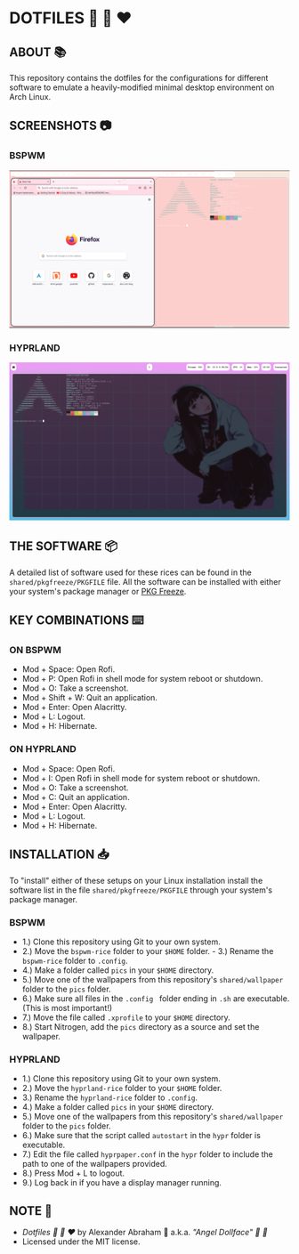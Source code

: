 # DOTFILES :nail_care: :ribbon: :heart:

## ABOUT :books:

This repository contains the dotfiles for the configurations for different software to emulate a heavily-modified minimal desktop environment on Arch Linux.

## SCREENSHOTS :camera:

### BSPWM

<p align="center">
 <img src="screenshots/bspwm-screenie.png"/>
</p>

### HYPRLAND

<p align="center">
 <img src="screenshots/hyprland-screenie.png"/>
</p>

## THE SOFTWARE :package:

A detailed list of software used for these rices can be found in the `shared/pkgfreeze/PKGFILE` file. All the software can be installed with either your system's package manager or [PKG Freeze](https://github.com/angeldollface/pkgfreeze).

## KEY COMBINATIONS :keyboard:

### ON BSPWM

- Mod + Space: Open Rofi.
- Mod + P: Open Rofi in shell mode for system reboot or shutdown.
- Mod + O: Take a screenshot.
- Mod + Shift + W: Quit an application.
- Mod + Enter: Open Alacritty.
- Mod + L: Logout.
- Mod + H: Hibernate.

### ON HYPRLAND

- Mod + Space: Open Rofi.
- Mod + I: Open Rofi in shell mode for system reboot or shutdown.
- Mod + O: Take a screenshot.
- Mod + C: Quit an application.
- Mod + Enter: Open Alacritty.
- Mod + L: Logout.
- Mod + H: Hibernate.

## INSTALLATION :inbox_tray:

To "install" either of these setups on your Linux installation install the software list in the file `shared/pkgfreeze/PKGFILE` through your system's package manager.

### BSPWM

- 1.) Clone this repository using Git to your own system.
- 2.) Move the `bspwm-rice` folder to your `$HOME` folder. - 3.) Rename the `bspwm-rice` folder to `.config`.
- 4.) Make a folder called `pics` in your `$HOME` directory.
- 5.) Move one of the wallpapers from this repository's `shared/wallpaper` folder to the `pics` folder.
- 6.) Make sure all files in the `.config ` folder ending in `.sh` are executable. (This is most important!)
- 7.) Move the file called `.xprofile` to your `$HOME` directory.
- 8.) Start Nitrogen, add the `pics` directory as a source and set the wallpaper.

### HYPRLAND

- 1.) Clone this repository using Git to your own system.
- 2.) Move the `hyprland-rice` folder to your `$HOME` folder. 
- 3.) Rename the `hyprland-rice` folder to `.config`.
- 4.) Make a folder called `pics` in your `$HOME` directory.
- 5.) Move one of the wallpapers from this repository's `shared/wallpaper` folder to the `pics` folder.
- 6.) Make sure that the script called `autostart` in the `hypr` folder is executable.
- 7.) Edit the file called `hyprpaper.conf` in the `hypr` folder to include the path to one of the wallpapers provided.
- 8.) Press Mod + L to logout.
- 9.) Log back in if you have a display manager running.

## NOTE :scroll:

- *Dotfiles :nail_care: :ribbon: :heart:* by Alexander Abraham :black_heart: a.k.a. *"Angel Dollface" :dolls: :ribbon:*
- Licensed under the MIT license.
